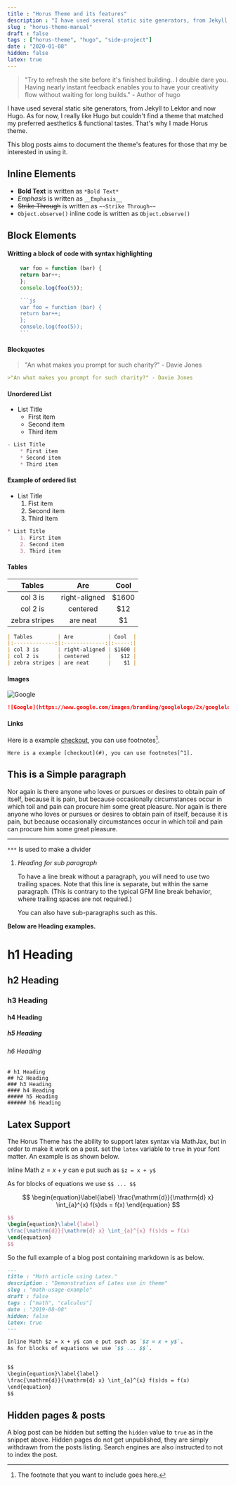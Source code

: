 ```yaml
---
title : "Horus Theme and its features"
description : "I have used several static site generators, from Jekyll to Lektor and now Hugo. As for now, I really like Hugo but couldn't find a theme that matched my  preferred aesthetics & functional tastes. That's why I made Horus theme."
slug : "horus-theme-manual"
draft : false
tags : ["horus-theme", "hugo", "side-project"]
date : "2020-01-08"
hidden: false
latex: true
---
```


>"Try to refresh the site before it's finished building.. I double dare you.
Having nearly instant feedback enables you to have your creativity flow without waiting for long builds." - Author of hugo

I have used several static site generators, from Jekyll to Lektor and now Hugo. As for now, I really like Hugo but couldn't find a theme that matched my  preferred aesthetics & functional tastes. That's why I made Horus theme.

This blog posts aims to document the theme's features for those that my be interested in using it.

## Inline Elements

- **Bold Text** is written as `*Bold Text*`
- _Emphasis_ is written as `__Emphasis__`
- ~~Strike Through~~ is written as `~~Strike Through~~`
- `Object.observe()` inline code is written as ```Object.observe()```

## Block Elements

#### Writting a block of code with syntax highlighting
```js
    var foo = function (bar) {
    return bar++;
    };
    console.log(foo(5));
```
```js
    ```js
    var foo = function (bar) {
    return bar++;
    };
    console.log(foo(5));
    ```
```
#### Blockquotes
>"An what makes you prompt for such charity?" - Davie Jones 
```Markdown
>"An what makes you prompt for such charity?" - Davie Jones
```
#### Unordered List
- List Title
    * First item
    * Second item
    * Third item

```Markdown
- List Title
    * First item
    * Second item
    * Third item
```
#### Example of ordered list
* List Title
    1. Fist item
    2. Second item
    3. Third Item

```Markdown
* List Title
    1. First item
    2. Second item
    3. Third item
```

#### Tables 

| Tables        | Are           | Cool  |
|:-------------:|:-------------:|:-----:|
| col 3 is      | right-aligned | $1600 |
| col 2 is      | centered      |   $12 |
| zebra stripes | are neat      |    $1 |

```Markdown
| Tables        | Are           | Cool  |
|:-------------:|:-------------:|:-----:|
| col 3 is      | right-aligned | $1600 |
| col 2 is      | centered      |   $12 |
| zebra stripes | are neat      |    $1 |
```

#### Images
![Google](https://www.google.com/images/branding/googlelogo/2x/googlelogo_color_92x30dp.png)
```Markdown
![Google](https://www.google.com/images/branding/googlelogo/2x/googlelogo_color_92x30dp.png)
```

#### Links

Here is a example [checkout](#), you can use footnotes[^1].
```
Here is a example [checkout](#), you can use footnotes[^1].
```


## This is a Simple paragraph

Nor again is there anyone who loves or pursues or desires to obtain pain of itself, because it is pain, but because occasionally circumstances occur in which toil and pain can procure him some great pleasure. Nor again is there anyone who loves or pursues or desires to obtain pain of itself, because it is pain, but because occasionally circumstances occur in which toil and pain can procure him some great pleasure.
***
 
`***` Is used to make a divider


1. _Heading for sub paragraph_

    To have a line break without a paragraph, you will need to use two trailing spaces.
    Note that this line is separate, but within the same paragraph.
    (This is contrary to the typical GFM line break behavior, where trailing spaces are not required.)

    You can also have sub-paragraphs such as this.


**Below are Heading examples.**
# h1 Heading 
## h2 Heading
### h3 Heading
#### h4 Heading
##### h5 Heading
###### h6 Heading

```
# h1 Heading 
## h2 Heading
### h3 Heading
#### h4 Heading
##### h5 Heading
###### h6 Heading
```

## Latex Support

The Horus Theme has the ability to support latex syntax via MathJax, but in order to make it work on a post.
set the `latex` variable to `true` in your font matter. An example is as shown below.

Inline Math $z = x + y$ can e put such as `$z = x + y$`

As for blocks of equations we use `$$ ... $$`

$$
\begin{equation}\label{label}
\frac{\mathrm{d}}{\mathrm{d} x} \int_{a}^{x} f(s)ds = f(x)
\end{equation}
$$

```Latex
$$
\begin{equation}\label{label}
\frac{\mathrm{d}}{\mathrm{d} x} \int_{a}^{x} f(s)ds = f(x)
\end{equation}
$$
```

So the full example of a blog post containing markdown is as below.


```Markdown
---
title : "Math article using Latex."
description : "Demonstration of Latex use in theme"
slug : "math-usage-example"
draft : false
tags : ["math", "calculus"]
date : "2019-08-08"
hidden: false
latex: true
---

Inline Math $z = x + y$ can e put such as `$z = x + y$`. 
As for blocks of equations we use `$$ ... $$`.


$$
\begin{equation}\label{label}
\frac{\mathrm{d}}{\mathrm{d} x} \int_{a}^{x} f(s)ds = f(x)
\end{equation}
$$

```

## Hidden pages & posts

A blog post can be hidden  but setting the `hidden` value to `true` as in the  snippet above. Hidden pages do not get unpublished, they are simply  withdrawn from the posts listing. Search engines are also instructed to not to index the post.

[^1]: The footnote that you want to include goes here.
